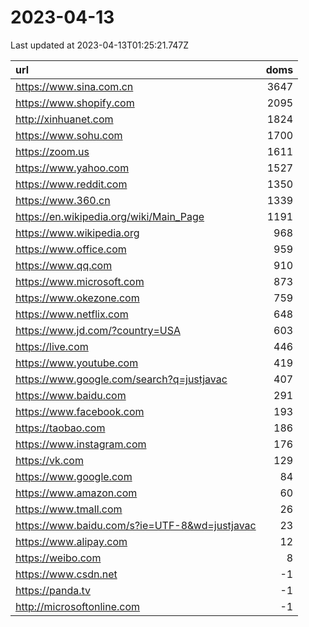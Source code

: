 # 2023-04-13

<!-- BEGIN -->
Last updated at 2023-04-13T01:25:21.747Z

url | doms
:- | -:
https://www.sina.com.cn | 3647
https://www.shopify.com | 2095
http://xinhuanet.com | 1824
https://www.sohu.com | 1700
https://zoom.us | 1611
https://www.yahoo.com | 1527
https://www.reddit.com | 1350
https://www.360.cn | 1339
https://en.wikipedia.org/wiki/Main_Page | 1191
https://www.wikipedia.org | 968
https://www.office.com | 959
https://www.qq.com | 910
https://www.microsoft.com | 873
https://www.okezone.com | 759
https://www.netflix.com | 648
https://www.jd.com/?country=USA | 603
https://live.com | 446
https://www.youtube.com | 419
https://www.google.com/search?q=justjavac | 407
https://www.baidu.com | 291
https://www.facebook.com | 193
https://taobao.com | 186
https://www.instagram.com | 176
https://vk.com | 129
https://www.google.com | 84
https://www.amazon.com | 60
https://www.tmall.com | 26
https://www.baidu.com/s?ie=UTF-8&wd=justjavac | 23
https://www.alipay.com | 12
https://weibo.com | 8
https://www.csdn.net | -1
https://panda.tv | -1
http://microsoftonline.com | -1
<!-- END -->
